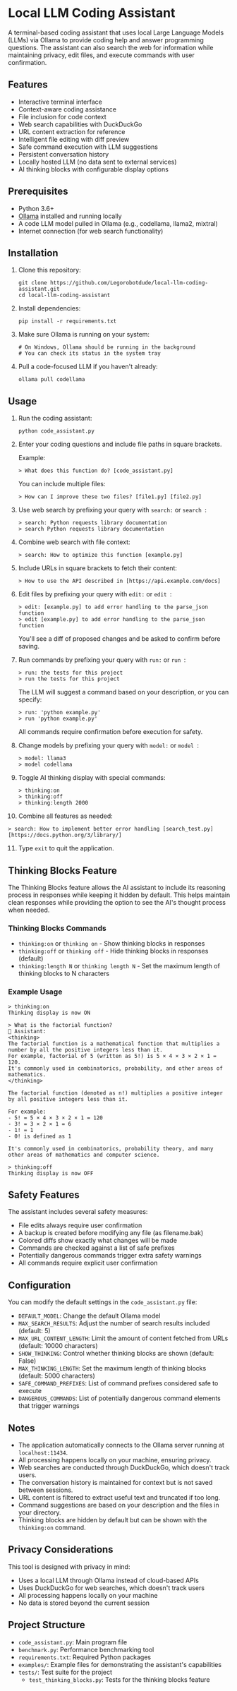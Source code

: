 # Local LLM Coding Assistant

A terminal-based coding assistant that uses local Large Language Models (LLMs) via Ollama to provide coding help and answer programming questions. The assistant can also search the web for information while maintaining privacy, edit files, and execute commands with user confirmation.

## Features

- Interactive terminal interface
- Context-aware coding assistance
- File inclusion for code context
- Web search capabilities with DuckDuckGo
- URL content extraction for reference
- Intelligent file editing with diff preview
- Safe command execution with LLM suggestions
- Persistent conversation history
- Locally hosted LLM (no data sent to external services)
- AI thinking blocks with configurable display options

## Prerequisites

- Python 3.6+
- [Ollama](https://ollama.ai/) installed and running locally
- A code LLM model pulled in Ollama (e.g., codellama, llama2, mixtral)
- Internet connection (for web search functionality)

## Installation

1. Clone this repository:
   ```
   git clone https://github.com/Legorobotdude/local-llm-coding-assistant.git
   cd local-llm-coding-assistant
   ```

2. Install dependencies:
   ```
   pip install -r requirements.txt
   ```

3. Make sure Ollama is running on your system:
   ```
   # On Windows, Ollama should be running in the background
   # You can check its status in the system tray
   ```

4. Pull a code-focused LLM if you haven't already:
   ```
   ollama pull codellama
   ```

## Usage

1. Run the coding assistant:
   ```
   python code_assistant.py
   ```

2. Enter your coding questions and include file paths in square brackets.
   
   Example:
   ```
   > What does this function do? [code_assistant.py]
   ```
   
   You can include multiple files:
   ```
   > How can I improve these two files? [file1.py] [file2.py]
   ```

3. Use web search by prefixing your query with `search:` or `search `:
   ```
   > search: Python requests library documentation
   > search Python requests library documentation
   ```

4. Combine web search with file context:
   ```
   > search: How to optimize this function [example.py]
   ```

5. Include URLs in square brackets to fetch their content:
   ```
   > How to use the API described in [https://api.example.com/docs]
   ```

6. Edit files by prefixing your query with `edit:` or `edit `:
   ```
   > edit: [example.py] to add error handling to the parse_json function
   > edit [example.py] to add error handling to the parse_json function
   ```
   You'll see a diff of proposed changes and be asked to confirm before saving.

7. Run commands by prefixing your query with `run:` or `run `:
   ```
   > run: the tests for this project
   > run the tests for this project
   ```
   The LLM will suggest a command based on your description, or you can specify:
   ```
   > run: 'python example.py'
   > run 'python example.py'
   ```
   All commands require confirmation before execution for safety.

8. Change models by prefixing your query with `model:` or `model `:
   ```
   > model: llama3
   > model codellama
   ```

9. Toggle AI thinking display with special commands:
   ```
   > thinking:on
   > thinking:off
   > thinking:length 2000
   ```

10. Combine all features as needed:
   ```
   > search: How to implement better error handling [search_test.py] [https://docs.python.org/3/library/]
   ```

11. Type `exit` to quit the application.

## Thinking Blocks Feature

The Thinking Blocks feature allows the AI assistant to include its reasoning process in responses while keeping it hidden by default. This helps maintain clean responses while providing the option to see the AI's thought process when needed.

### Thinking Blocks Commands

- `thinking:on` or `thinking on` - Show thinking blocks in responses
- `thinking:off` or `thinking off` - Hide thinking blocks in responses (default)
- `thinking:length N` or `thinking length N` - Set the maximum length of thinking blocks to N characters

### Example Usage

```
> thinking:on
Thinking display is now ON

> What is the factorial function?
🤖 Assistant:
<thinking>
The factorial function is a mathematical function that multiplies a number by all the positive integers less than it.
For example, factorial of 5 (written as 5!) is 5 × 4 × 3 × 2 × 1 = 120.
It's commonly used in combinatorics, probability, and other areas of mathematics.
</thinking>

The factorial function (denoted as n!) multiplies a positive integer by all positive integers less than it.

For example:
- 5! = 5 × 4 × 3 × 2 × 1 = 120
- 3! = 3 × 2 × 1 = 6
- 1! = 1
- 0! is defined as 1

It's commonly used in combinatorics, probability theory, and many other areas of mathematics and computer science.

> thinking:off
Thinking display is now OFF
```

## Safety Features

The assistant includes several safety measures:
- File edits always require user confirmation
- A backup is created before modifying any file (as filename.bak)
- Colored diffs show exactly what changes will be made
- Commands are checked against a list of safe prefixes
- Potentially dangerous commands trigger extra safety warnings
- All commands require explicit user confirmation

## Configuration

You can modify the default settings in the `code_assistant.py` file:

- `DEFAULT_MODEL`: Change the default Ollama model
- `MAX_SEARCH_RESULTS`: Adjust the number of search results included (default: 5)
- `MAX_URL_CONTENT_LENGTH`: Limit the amount of content fetched from URLs (default: 10000 characters)
- `SHOW_THINKING`: Control whether thinking blocks are shown (default: False)
- `MAX_THINKING_LENGTH`: Set the maximum length of thinking blocks (default: 5000 characters)
- `SAFE_COMMAND_PREFIXES`: List of command prefixes considered safe to execute
- `DANGEROUS_COMMANDS`: List of potentially dangerous command elements that trigger warnings

## Notes

- The application automatically connects to the Ollama server running at `localhost:11434`.
- All processing happens locally on your machine, ensuring privacy.
- Web searches are conducted through DuckDuckGo, which doesn't track users.
- The conversation history is maintained for context but is not saved between sessions.
- URL content is filtered to extract useful text and truncated if too long.
- Command suggestions are based on your description and the files in your directory.
- Thinking blocks are hidden by default but can be shown with the `thinking:on` command.

## Privacy Considerations

This tool is designed with privacy in mind:
- Uses a local LLM through Ollama instead of cloud-based APIs
- Uses DuckDuckGo for web searches, which doesn't track users
- All processing happens locally on your machine
- No data is stored beyond the current session

## Project Structure

- `code_assistant.py`: Main program file
- `benchmark.py`: Performance benchmarking tool
- `requirements.txt`: Required Python packages
- `examples/`: Example files for demonstrating the assistant's capabilities
- `tests/`: Test suite for the project
  - `test_thinking_blocks.py`: Tests for the thinking blocks feature 